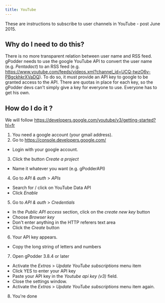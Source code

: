 ```yaml
---
title: YouTube
---
```


These are instructions to subscribe to user channels in YouTube - post June 2015.

Why do I need to do this?
-------------------------

There is no more transparent relation between user name and RSS feed. gPodder needs to use the google YouTube API to convert the user name (e.g. *Pentadact*) to an RSS feed (e.g. <https://www.youtube.com/feeds/videos.xml?channel_id=UCQ-twzO6v-PBgckhkrXVaDQ>). To do so, it must provide an API key to google to be granted access to the API. There are quotas in place for each key, so the gPodder devs can't simply give a key for everyone to use. Everyone has to get his own.

How do I do it ?
----------------

We will follow <https://developers.google.com/youtube/v3/getting-started?hl=fr>

1. You need a google account (your gmail address).
2. Go to <https://console.developers.google.com/>
  *  Login with your google account.
3. Click the button *Create a project*
  *  Name it whatever you want (e.g. gPodderAPI)
4. Go to *API & auth* &gt; *APIs*
  *  Search for / click on YouTube Data API
  *  Click *Enable*
5. Go to *API & auth* &gt; *Credentials*
  *  In the *Public API access* section, click on the *create new key* button
  *  Choose *Browser key*
  *  Don't enter anything in the HTTP referers text area
  *  Click the *Create* button
6. Your API key appears.
  *  Copy the long string of letters and numbers
7. Open gPodder 3.8.4 or later
  *  Activate the *Extras* > *Update YouTube subscriptions* menu item
  *  Click YES to enter your API key
  *  Paste your API key in the *Youtube api key (v3)* field.
  *  Close the settings window.
  *  Activate the *Extras* > *Update YouTube subscriptions* menu item again.
8. You're done